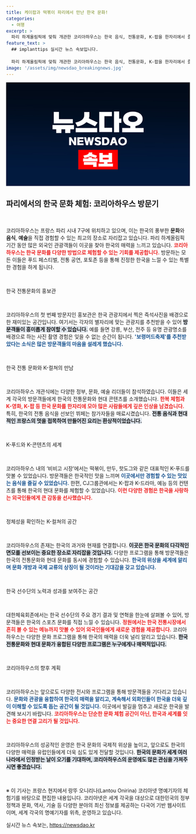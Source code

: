 ```yaml
---
title: 케이팝과 떡볶이 파리에서 만난 한국 문화!
categories:
  - 여행
excerpt: >
  파리 하계올림픽에 맞춰 개관한 코리아하우스는 한국 음식, 전통문화, K-팝을 한자리에서 즐길 수 있는 공간으로, 세계인들의 뜨거운 관심을 받고 있다. 다양한 체험과 볼거리가 가득한 이곳에서 한국의 매력을 느껴보세요!
feature_text: >
  ## implanttips 실시간 뉴스 속보입니다.

  파리 하계올림픽에 맞춰 개관한 코리아하우스는 한국 음식, 전통문화, K-팝을 한자리에서 즐길 수 있는 공간으로, 세계인들의 뜨거운 관심을 받고 있다. 다양한 체험과 볼거리가 가득한 이곳에서 한국의 매력을 느껴보세요!
image: '/assets/img/newsdao_breakingnews.jpg'
---
```


<p><img src="/assets/img/newsdao_breakingnews.jpg" alt="implanttips 속보" /></p>

<h2 data-ke-size="size26">파리에서의 한국 문화 체험: 코리아하우스 방문기</h2>

<p data-ke-size="size16">&nbsp;</p>

<p>코리아하우스는 프랑스 파리 시내 7구에 위치하고 있으며, 이는 한국의 풍부한 <b>문화</b>와 <b>음식</b>, <b>예술</b>을 직접 경험할 수 있는 최고의 장소로 자리잡고 있습니다. 파리 하계올림픽 기간 동안 많은 외국인 관광객들이 이곳을 찾아 한국의 매력을 느끼고 있습니다. <b><span style="color: #ee2323;">코리아하우스는 한국 문화를 다양한 방법으로 체험할 수 있는 기회를 제공합니다.</span></b> 방문하는 모든 이들은 푸드 페스티벌, 전통 공연, 포토존 등을 통해 진정한 한국을 느낄 수 있는 특별한 경험을 하게 됩니다. </p>

<p data-ke-size="size16">&nbsp;</p>

<p>한국 전통문화의 홍보관</p>

<p data-ke-size="size16">&nbsp;</p>

<p>코리아하우스의 첫 번째 방문지인 홍보관은 한국 관광지에서 찍은 즉석사진을 배경으로 한 재미있는 공간입니다. 여기서는 각자의 별자리에 맞는 관광지를 추천받을 수 있어 <b><span style="background-color: #21538527;">방문객들이 흥미롭게 참여할 수 있습니다.</span></b> 예를 들면 강릉, 부산, 전주 등 유명 관광명소를 배경으로 하는 사진 촬영 경험은 잊을 수 없는 순간이 됩니다. <b><span style="color: #1a5490;">'보령머드축제'를 추천받았다는 소식은 많은 방문객들의 마음을 설레게 했습니다.</span></b> </p>

<p data-ke-size="size16">&nbsp;</p>

<p>한국 전통 문화와 K-컬쳐의 만남</p>

<p data-ke-size="size16">&nbsp;</p>

<p>코리아하우스 개관식에는 다양한 정부, 문화, 예술 리더들이 참석하였습니다. 이들은 세계 각국의 방문객들에게 한국의 전통문화와 현대 콘텐츠를 소개했습니다. <b><span style="color: #ee2323;">한복 체험과 K-영화, K-팝 등 한국 문화를 한자리에 모아 많은 사람들에게 깊은 인상을 남겼습니다.</span></b> 특히, 한국의 전통 음식을 선보인 뷔페는 참가자들을 매료시켰습니다. <b><span style="background-color: #21538527;">전통 음식과 현대적인 프랑스의 멋을 접목하여 만들어진 요리는 환상적이었습니다.</span></b> </p>

<p data-ke-size="size16">&nbsp;</p>

<p>K-푸드와 K-콘텐츠의 세계</p>

<p data-ke-size="size16">&nbsp;</p>

<p>코리아하우스 내의 ‘비비고 시장’에서는 떡볶이, 만두, 핫도그와 같은 대표적인 K-푸드를 맛볼 수 있었습니다. 방문객들은 한국적인 맛을 느끼며 <b><span style="color: #1a5490;">이곳에서만 경험할 수 있는 맛있는 음식을 즐길 수 있었습니다.</span></b> 한편, CJ그룹관에서는 K-팝과 K-드라마, 예능 등의 컨텐츠를 통해 한국의 현대 문화를 체험할 수 있었습니다. <b><span style="color: #ee2323;">이런 다양한 경험은 한국을 사랑하는 외국인들에게 큰 감동을 선사했습니다.</span></b> </p>

<p data-ke-size="size16">&nbsp;</p>

<p>정체성을 확인하는 K-컬쳐의 공간</p>

<p data-ke-size="size16">&nbsp;</p>

<p>코리아하우스의 존재는 한국의 과거와 현재를 연결합니다. <b><span style="background-color: #21538527;">이곳은 한국 문화의 다각적인 면모를 선보이는 중요한 장소로 자리잡을 것입니다.</span></b> 다양한 프로그램을 통해 방문객들은 한국의 전통문화와 현대 문화를 동시에 경험할 수 있습니다. <b><span style="color: #1a5490;">한국의 위상을 세계에 알리며 문화 개방과 국제 교류의 상징이 될 것이라는 기대감을 갖고 있습니다.</span></b> </p>

<p data-ke-size="size16">&nbsp;</p>

<p>한국 선수단의 노력과 성과를 보여주는 공간</p>

<p data-ke-size="size16">&nbsp;</p>

<p>대한체육회존에서는 한국 선수단의 주요 경기 결과 및 연혁을 한눈에 살펴볼 수 있어, 방문객들은 한국의 스포츠 문화를 직접 느낄 수 있습니다. <b><span style="color: #ee2323;">정원에서는 한국 전통시장에서 흔히 볼 수 있는 메뉴까지 맛볼 수 있어 외국인들에게 새로운 경험을 제공합니다.</span></b> 코리아하우스는 다양한 문화 프로그램을 통해 한국의 매력을 더욱 널리 알리고 있습니다. <b><span style="background-color: #21538527;">한국 전통문화와 현대 문화가 융합된 다양한 프로그램은 누구에게나 매력적입니다.</span></b> </p>

<p data-ke-size="size16">&nbsp;</p>

<p>코리아하우스의 향후 계획</p>

<p data-ke-size="size16">&nbsp;</p>

<p>코리아하우스는 앞으로도 다양한 전시와 프로그램을 통해 방문객들을 기다리고 있습니다. <b><span style="color: #1a5490;">문화와 관광을 융합하여 한국의 매력을 알리고, 계속해서 외화인들이 한국을 더욱 깊이 이해할 수 있도록 돕는 공간이 될 것입니다.</span></b> 이곳에서 발길을 멈추고 새로운 한국을 발견해 보시기 바랍니다. <b><span style="color: #ee2323;">코리아하우스는 단순한 문화 체험 공간이 아닌, 한국과 세계를 잇는 중요한 연결 고리가 될 것입니다.</span></b> </p>

<p data-ke-size="size16">&nbsp;</p>

<p>코리아하우스의 성공적인 운영은 한국 문화의 국제적 위상을 높이고, 앞으로도 한국의 다양한 매력을 유럽인들에게 더욱 심도 있게 전달할 것입니다. <b><span style="background-color: #21538527;">한국의 문화가 세계 여러 나라에서 인정받는 날이 오기를 기대하며, 코리아하우스의 운영에도 많은 관심을 가져주시면 좋겠습니다.</span></b> </p>

<p data-ke-size="size16">&nbsp;</p>

<p>※ 이 기사는 프랑스 현지에서 랑뚜 오니리나(Lantou Onirina) 코리아넷 명예기자의 체험기를 바탕으로 편집한 내용입니다. 코리아넷은 세계 각국을 대상으로 대한민국의 정부 정책과 문화, 역사, 기술 등 다양한 분야의 최신 정보를 제공하는 다국어 기반 웹사이트이며, 세계 각국의 명예기자를 위촉, 운영하고 있습니다.</p>
실시간 뉴스 속보는, <a href="https://newsdao.kr" rel="dofollow">https://newsdao.kr</a>


